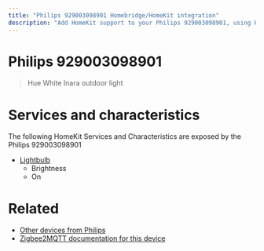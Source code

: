 ```yaml
---
title: "Philips 929003098901 Homebridge/HomeKit integration"
description: "Add HomeKit support to your Philips 929003098901, using Homebridge, Zigbee2MQTT and homebridge-z2m."
---
```

<!---
This file has been GENERATED using src/docgen/docgen.ts
DO NOT EDIT THIS FILE MANUALLY!
-->
# Philips 929003098901
> Hue White Inara outdoor light


# Services and characteristics
The following HomeKit Services and Characteristics are exposed by
the Philips 929003098901

* [Lightbulb](../../light.md)
  * Brightness
  * On


# Related
* [Other devices from Philips](../index.md#philips)
* [Zigbee2MQTT documentation for this device](https://www.zigbee2mqtt.io/devices/929003098901.html)
